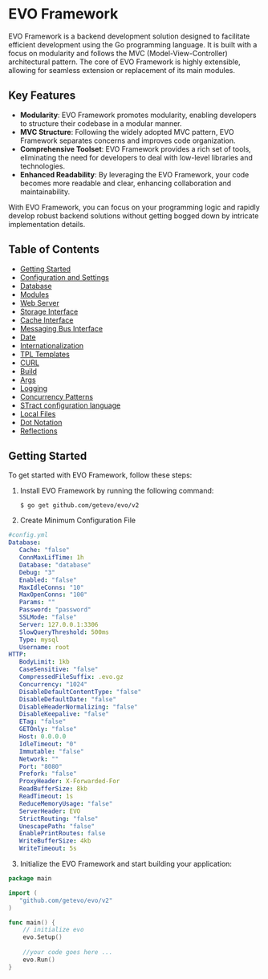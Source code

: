 # EVO Framework

EVO Framework is a backend development solution designed to facilitate efficient development using the Go programming language. It is built with a focus on modularity and follows the MVC (Model-View-Controller) architectural pattern. The core of EVO Framework is highly extensible, allowing for seamless extension or replacement of its main modules.

## Key Features

- **Modularity**: EVO Framework promotes modularity, enabling developers to structure their codebase in a modular manner.
- **MVC Structure**: Following the widely adopted MVC pattern, EVO Framework separates concerns and improves code organization.
- **Comprehensive Toolset**: EVO Framework provides a rich set of tools, eliminating the need for developers to deal with low-level libraries and technologies.
- **Enhanced Readability**: By leveraging the EVO Framework, your code becomes more readable and clear, enhancing collaboration and maintainability.

With EVO Framework, you can focus on your programming logic and rapidly develop robust backend solutions without getting bogged down by intricate implementation details.

## Table of Contents
- [Getting Started](#getting-started)
- [Configuration and Settings](docs/configuration.md)
- [Database](database.md)
- [Modules](storage_interface.md)
- [Web Server](storage_interface.md)
- [Storage Interface](storage_interface.md)
- [Cache Interface](cache_interface.md)
- [Messaging Bus Interface](cache_interface.md)
- [Date](storage_interface.md)
- [Internationalization](storage_interface.md)
- [TPL Templates](storage_interface.md)
- [CURL](storage_interface.md)
- [Build](storage_interface.md)
- [Args](docs/args.md)
- [Logging](storage_interface.md)
- [Concurrency Patterns](storage_interface.md)
- [STract configuration language](storage_interface.md)
- [Local Files](storage_interface.md)
- [Dot Notation](storage_interface.md)
- [Reflections](args.md)

## Getting Started

To get started with EVO Framework, follow these steps:

1. Install EVO Framework by running the following command:
   ```shell
   $ go get github.com/getevo/evo/v2
   ```
2. Create Minimum Configuration File
```yaml
#config.yml
Database:
   Cache: "false"
   ConnMaxLifTime: 1h
   Database: "database"
   Debug: "3"
   Enabled: "false"
   MaxIdleConns: "10"
   MaxOpenConns: "100"
   Params: ""
   Password: "password"
   SSLMode: "false"
   Server: 127.0.0.1:3306
   SlowQueryThreshold: 500ms
   Type: mysql
   Username: root
HTTP:
   BodyLimit: 1kb
   CaseSensitive: "false"
   CompressedFileSuffix: .evo.gz
   Concurrency: "1024"
   DisableDefaultContentType: "false"
   DisableDefaultDate: "false"
   DisableHeaderNormalizing: "false"
   DisableKeepalive: "false"
   ETag: "false"
   GETOnly: "false"
   Host: 0.0.0.0
   IdleTimeout: "0"
   Immutable: "false"
   Network: ""
   Port: "8080"
   Prefork: "false"
   ProxyHeader: X-Forwarded-For
   ReadBufferSize: 8kb
   ReadTimeout: 1s
   ReduceMemoryUsage: "false"
   ServerHeader: EVO
   StrictRouting: "false"
   UnescapePath: "false"
   EnablePrintRoutes: false
   WriteBufferSize: 4kb
   WriteTimeout: 5s

```
3. Initialize the EVO Framework and start building your application:
```go
package main

import (
   "github.com/getevo/evo/v2"
)

func main() {
    // initialize evo
    evo.Setup()
	
    //your code goes here ...
    evo.Run()
}

```


